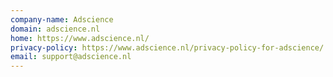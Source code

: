 ```yaml
---
company-name: Adscience
domain: adscience.nl
home: https://www.adscience.nl/
privacy-policy: https://www.adscience.nl/privacy-policy-for-adscience/
email: support@adscience.nl
---
```




